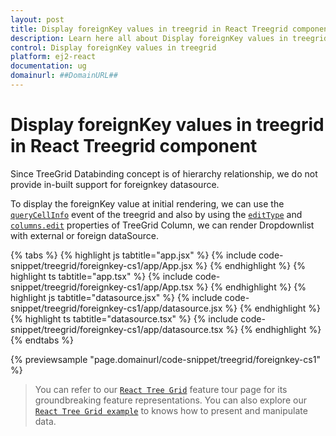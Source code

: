```yaml
---
layout: post
title: Display foreignKey values in treegrid in React Treegrid component | Syncfusion
description: Learn here all about Display foreignKey values in treegrid in Syncfusion React Treegrid component of Syncfusion Essential JS 2 and more.
control: Display foreignKey values in treegrid 
platform: ej2-react
documentation: ug
domainurl: ##DomainURL##
---
```


# Display foreignKey values in treegrid in React Treegrid component

Since TreeGrid Databinding concept is of hierarchy relationship, we do not provide in-built support for foreignkey datasource.

To display the foreignKey value at initial rendering, we can use the [`queryCellInfo`](https://ej2.syncfusion.com/react/documentation/api/treegrid/#querycellinfo) event of the treegrid and also by using the [`editType`](https://ej2.syncfusion.com/react/documentation/api/treegrid/column/#edittype) and [`columns.edit`](https://ej2.syncfusion.com/react/documentation/api/treegrid/column/#edit) properties of TreeGrid Column, we can render Dropdownlist with external or foreign dataSource.

{% tabs %}
{% highlight js tabtitle="app.jsx" %}
{% include code-snippet/treegrid/foreignkey-cs1/app/App.jsx %}
{% endhighlight %}
{% highlight ts tabtitle="app.tsx" %}
{% include code-snippet/treegrid/foreignkey-cs1/app/App.tsx %}
{% endhighlight %}
{% highlight js tabtitle="datasource.jsx" %}
{% include code-snippet/treegrid/foreignkey-cs1/app/datasource.jsx %}
{% endhighlight %}
{% highlight ts tabtitle="datasource.tsx" %}
{% include code-snippet/treegrid/foreignkey-cs1/app/datasource.tsx %}
{% endhighlight %}
{% endtabs %}

 {% previewsample "page.domainurl/code-snippet/treegrid/foreignkey-cs1" %}

> You can refer to our [`React Tree Grid`](https://www.syncfusion.com/react-components/react-tree-grid) feature tour page for its groundbreaking feature representations. You can also explore our [`React Tree Grid example`](https://ej2.syncfusion.com/react/demos/#/material/treegrid/treegrid-overview) to knows how to present and manipulate data.